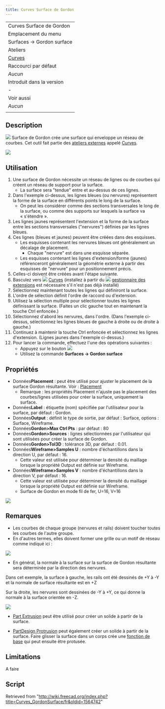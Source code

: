```yaml
---
title: Curves Surface de Gordon
---
```

|  |
| --- |
| Curves Surface de Gordon |
| Emplacement du menu |
| Surfaces → Gordon surface |
| Ateliers |
| [Curves](/Curves_Workbench/fr "Curves Workbench/fr") |
| Raccourci par défaut |
| *Aucun* |
| Introduit dans la version |
| - |
| Voir aussi |
| *Aucun* |
|  |

## Description

![](/images/Curves_GordonSurface.svg) Surface de Gordon crée une surface qui enveloppe un réseau de courbes. Cet outil fait partie des [ateliers externes](/External_workbenches/fr "External workbenches/fr") appelé [Curves](/Curves_Workbench/fr "Curves Workbench/fr").

![](/images/GordonSurf-1.png)

## Utilisation

1. Une surface de Gordon nécessite un réseau de lignes ou de courbes qui créent un réseau de support pour la surface.
   * La surface sera "tendue" entre et au-dessus de ces lignes.
2. Dans l'exemple ci-dessus, les lignes bleues (ou nervures) représentent la forme de la surface en différents points le long de la surface.
   * On peut les considérer comme des sections transversales le long de la surface, ou comme des supports sur lesquels la surface va « s'étendre ».
3. Les lignes jaunes représentent l'extension et la forme de la surface entre les sections transversales ("nervures") définies par les lignes bleues.
4. Ces lignes (bleues et jaunes) peuvent être créées dans des esquisses.
   * Les esquisses contenant les nervures bleues ont généralement un décalage de placement.
     + Chaque "nervure" est dans une esquisse séparée.
   * Les esquisses contenant les lignes d'extension/forme (jaunes) référenceront généralement la géométrie externe à partir des esquisses de "nervure" pour un positionnement précis.
5. Celles-ci doivent être créées avant l'étape suivante.
6. Basculez vers ![](/images/Curves_workbench_icon.svg) [Curves](/Curves_Workbench/fr "Curves Workbench/fr") (installez à partir du ![](/images/Std_AddonMgr.svg) [gestionnaire des extensions](/Std_AddonMgr/fr "Std AddonMgr/fr") est nécessaire s'il n'est pas déjà installé)
7. Sélectionnez maintenant toutes les lignes qui définiront la surface.
8. L'ordre de sélection définit l'ordre de raccord ou d'extension.
9. Utilisez la sélection multiple pour sélectionner toutes les lignes définissant la surface. (Faites un clic gauche tout en maintenant la touche Ctrl enfoncée.)
10. Sélectionnez d'abord les nervures, dans l'ordre. (Dans l'exemple ci-dessus, sélectionnez les lignes bleues de gauche à droite ou de droite à gauche.)
11. Continuez à maintenir la touche Ctrl enfoncée et sélectionnez les lignes d'extension. (Lignes jaunes dans l'exemple ci-dessus.)
12. Pour lancer la commande, effectuez l'une des opérations suivantes :
    * Appuyez sur le bouton ![](/images/Curves_GordonSurface.svg)
    * Utilisez la commande **Surfaces → Gordon surface**

## Propriétés

* Données**Placement** : peut être utilisé pour ajuster le placement de la surface Gordon résultante. Voir : [Placement](/Placement/fr "Placement/fr")
  + Remarque : les propriétés Placement n'ajuste pas le placement des courbes/lignes utilisées pour créer la surface, uniquement la surface.
* Données**Label** : étiquette (nom) spécifiée par l'utilisateur pour la surface, par défaut : Gordon.
* Données**Output** : définit le type de sortie, par défaut : Surface, options : Surface, Wireframe.
* Données**Gordon>Max Ctrl Pts** : par défaut : 80
* Données**Gordon>Sources** : lignes sélectionnées par l'utilisateur qui sont utilisées pour créer la surface de Gordon.
* Données**Gordon>Tol3D** : tolérance 3D, par défaut : 0.01.
* Données**Wireframe>Samples U** : nombre d'échantillons dans la direction U, par défaut : 16.
  + Cette valeur est utilisée pour déterminer la densité du maillage lorsque la propriété Output est définie sur Wireframe.
* Données**Wireframe>Samples V** : nombre d'échantillons dans la direction V, par défaut : 16.
  + Cette valeur est utilisée pour déterminer la densité du maillage lorsque la propriété Output est définie sur Wireframe.
  + Surface de Gordon en mode fil de fer, U=16, V=16

![](/images/GordonSurf-wireframe.png)

## Remarques

* Les courbes de chaque groupe (nervures et rails) doivent toucher toutes les courbes de l'autre groupe.
* En d'autres termes, elles doivent former une grille ou un motif de réseau comme indiqué ici :

![](/images/Grid.png)

* En général, la normale à la surface sur la surface de Gordon résultante sera déterminée par la direction des nervures.

Dans cet exemple, la surface à gauche, les rails ont été dessinés de +Y à -Y et la normale de surface résultante est en +Z
  
Sur la droite, les nervures sont dessinées de -Y à +Y, ce qui donne la normale à la surface orientée en -Z.

![](/images/Normals_shown.png)

* [Part Extrusion](/Part_Extrude/fr "Part Extrude/fr") peut être utilisé pour créer un solide à partir de la surface.

* [PartDesign Protrusion](/PartDesign_Pad/fr "PartDesign Pad/fr") peut également créer un solide à partir de la surface. Faire glisser la surface dans un corps crée une [fonction de base](/PartDesign_Body/fr#Fonction_de_base "PartDesign Body/fr") qui peut ensuite être protusée.

## Limitations

A faire

## Script

Retrieved from "<http://wiki.freecad.org/index.php?title=Curves_GordonSurface/fr&oldid=1564742>"